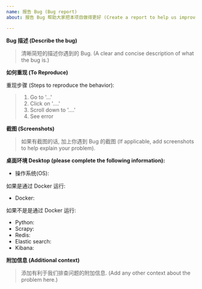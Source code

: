 ```yaml
---
name: 报告 Bug (Bug report)
about: 报告 Bug 帮助大家把本项目做得更好 (Create a report to help us improve)

---
```


<!--
将本段内容删除, 并把以下 > 开头的段落根据你遇到的 Bug 自行替换;
Delete this paragraph and replace the content below starting with `>` with your own words according to the bug you encountered.
-->

**Bug 描述 (Describe the bug)**

> 清晰简短的描述你遇到的 Bug. (A clear and concise description of what the bug is.)

**如何重现 (To Reproduce)**

重现步骤 (Steps to reproduce the behavior):

> 1. Go to '...'
> 2. Click on '....'
> 3. Scroll down to '....'
> 4. See error

**截图 (Screenshots)**

> 如果有截图的话, 加上你遇到 Bug 的截图 (If applicable, add screenshots to help explain your problem).

**桌面环境 Desktop (please complete the following information):**

 - 操作系统(OS): 

 如果是通过 Docker 运行:

 - Docker:

 如果不是是通过 Docker 运行:

 - Python: 
 - Scrapy:
 - Redis:
 - Elastic search:
 - Kibana:

**附加信息 (Additional context)**

> 添加有利于我们排查问题的附加信息. (Add any other context about the problem here.)
